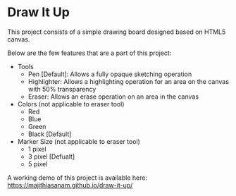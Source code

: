 # Draw It Up
This project consists of a simple drawing board designed based on HTML5 canvas.

Below are the few features that are a part of this project:
* Tools
    - Pen [Default]: Allows a fully opaque sketching operation
    - Highlighter: Allows a highlighting operation for an area on the canvas with 50% transparency
    - Eraser: Allows an erase operation on an area in the canvas
* Colors (not applicable to eraser tool)
    - Red
    - Blue
    - Green
    - Black [Default]
* Marker Size (not applicable to eraser tool)
    - 1 pixel
    - 3 pixel [Defualt]
    - 5 pixel


A working demo of this project is available here:
https://majithiasanam.github.io/draw-it-up/